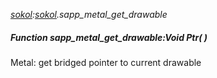 _[sokol](../../modules/sokol/sokol-module.md):[sokol](../../modules/sokol/sokol-module.md).sapp\_metal\_get\_drawable_
##### Function sapp\_metal\_get\_drawable:Void Ptr(  )
Metal: get bridged pointer to current drawable
